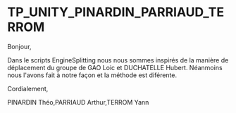 # TP_UNITY_PINARDIN_PARRIAUD_TERROM


Bonjour,

Dans le scripts EngineSplitting nous nous sommes inspirés de la manière de déplacement du
groupe de GAO Loic et DUCHATELLE Hubert. Néanmoins nous l'avons fait à notre façon et la méthode est diférente.

Cordialement,

PINARDIN Théo,PARRIAUD Arthur,TERROM Yann
